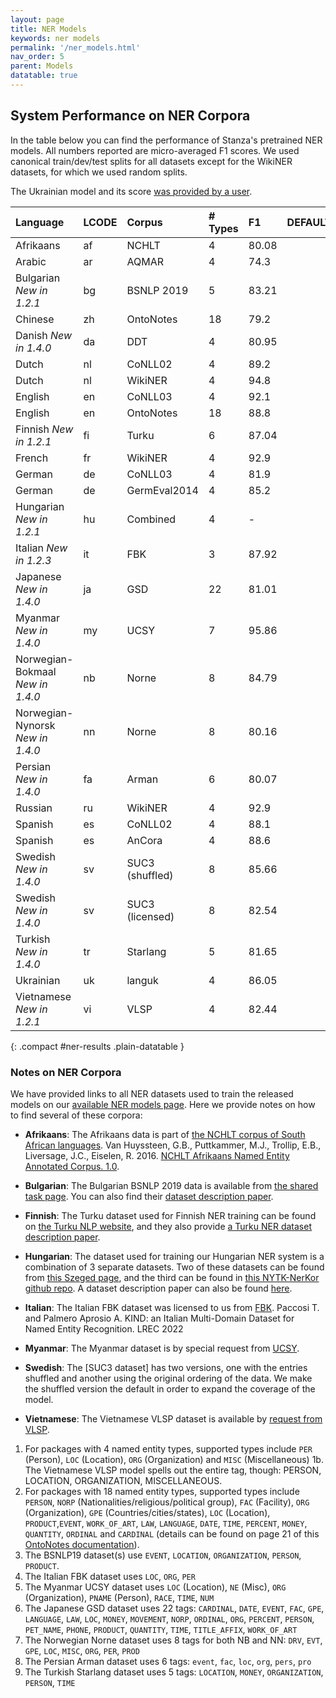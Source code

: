 ```yaml
---
layout: page
title: NER Models
keywords: ner models
permalink: '/ner_models.html'
nav_order: 5
parent: Models
datatable: true
---
```



## System Performance on NER Corpora

In the table below you can find the performance of Stanza's pretrained
NER models. All numbers reported are micro-averaged F1 scores. We used
canonical train/dev/test splits for all datasets except for the
WikiNER datasets, for which we used random splits.

The Ukrainian model and its score [was provided by a user](https://github.com/stanfordnlp/stanza/issues/319).

| Language                         | LCODE  | Corpus          | # Types   | F1    | DEFAULT                                            |  CORPUS DOC |
| :--------------------            | :----  | :-----          | :-------- | :---- | :------------------------------------------------: | :---------  |
| Afrikaans                        |   af   | NCHLT           | 4         | 80.08 | <i class="fas fa-check" style="color:#33a02c"></i> | [<i class="fas fa-file-alt"></i>](https://hdl.handle.net/20.500.12185/299) |
| Arabic                           |   ar   | AQMAR           | 4         | 74.3  | <i class="fas fa-check" style="color:#33a02c"></i> | [<i class="fas fa-file-alt"></i>](http://www.cs.cmu.edu/~ark/ArabicNER/) |
| Bulgarian *New in 1.2.1*         |   bg   | BSNLP 2019      | 5         | 83.21 | <i class="fas fa-check" style="color:#33a02c"></i> | [<i class="fas fa-file-alt"></i>](http://bsnlp.cs.helsinki.fi/bsnlp-2019/shared_task.html) |
| Chinese                          |   zh   | OntoNotes       | 18        | 79.2  | <i class="fas fa-check" style="color:#33a02c"></i> | [<i class="fas fa-file-alt"></i>](https://catalog.ldc.upenn.edu/LDC2013T19) |
| Danish *New in 1.4.0*            |   da   | DDT             | 4         | 80.95 | <i class="fas fa-check" style="color:#33a02c"></i> | [<i class="fas fa-file-alt"></i>](https://danlp-alexandra.readthedocs.io/en/latest/docs/datasets.html#dane)  [<i class="fas fa-file-alt"></i>](https://aclanthology.org/2020.lrec-1.565.pdf)  |
| Dutch                            |   nl   | CoNLL02         | 4         | 89.2  | <i class="fas fa-check" style="color:#33a02c"></i> | [<i class="fas fa-file-alt"></i>](https://www.aclweb.org/anthology/W02-2024.pdf) |
| Dutch                            |   nl   | WikiNER         | 4         | 94.8  | <i class="fas fa-minus" style="color:#a0332c"></i> | [<i class="fas fa-file-alt"></i>](https://figshare.com/articles/Learning_multilingual_named_entity_recognition_from_Wikipedia/5462500) |
| English                          |   en   | CoNLL03         | 4         | 92.1  | <i class="fas fa-minus" style="color:#a0332c"></i> | [<i class="fas fa-file-alt"></i>](https://dl.acm.org/citation.cfm?id=1119195) |
| English                          |   en   | OntoNotes       | 18        | 88.8  | <i class="fas fa-check" style="color:#33a02c"></i> | [<i class="fas fa-file-alt"></i>](https://catalog.ldc.upenn.edu/LDC2013T19) |
| Finnish *New in 1.2.1*           |   fi   | Turku           | 6         | 87.04 | <i class="fas fa-check" style="color:#33a02c"></i> | [<i class="fas fa-file-alt"></i>](https://turkunlp.org/fin-ner.html) |
| French                           |   fr   | WikiNER         | 4         | 92.9  | <i class="fas fa-check" style="color:#33a02c"></i> | [<i class="fas fa-file-alt"></i>](https://figshare.com/articles/Learning_multilingual_named_entity_recognition_from_Wikipedia/5462500) |
| German                           |   de   | CoNLL03         | 4         | 81.9  | <i class="fas fa-check" style="color:#33a02c"></i> | [<i class="fas fa-file-alt"></i>](https://dl.acm.org/citation.cfm?id=1119195) |
| German                           |   de   | GermEval2014    | 4         | 85.2  | <i class="fas fa-minus" style="color:#a0332c"></i> | [<i class="fas fa-file-alt"></i>](https://sites.google.com/site/germeval2014ner/data) |
| Hungarian *New in 1.2.1*         |   hu   | Combined        | 4         | -     | <i class="fas fa-check" style="color:#33a02c"></i> | [<i class="fas fa-file-alt"></i>](https://rgai.inf.u-szeged.hu/node/130)  [<i class="fas fa-file-alt"></i>](https://github.com/nytud/NYTK-NerKor) |
| Italian *New in 1.2.3*           |   it   | FBK             | 3         | 87.92 | <i class="fas fa-check" style="color:#33a02c"></i> | [<i class="fas fa-file-alt"></i>](https://dh.fbk.eu/) |
| Japanese *New in 1.4.0*          |   ja   | GSD             | 22        | 81.01 | <i class="fas fa-check" style="color:#33a02c"></i> | [<i class="fas fa-file-alt"></i>](https://github.com/megagonlabs/UD_Japanese-GSD) |
| Myanmar *New in 1.4.0*           |   my   | UCSY            | 7         | 95.86 | <i class="fas fa-check" style="color:#33a02c"></i> | [<i class="fas fa-file-alt"></i>](https://arxiv.org/ftp/arxiv/papers/1903/1903.04739.pdf) |
| Norwegian-Bokmaal *New in 1.4.0* |   nb   | Norne           | 8         | 84.79 | <i class="fas fa-check" style="color:#33a02c"></i> | [<i class="fas fa-file-alt"></i>](https://github.com/ltgoslo/norne) |
| Norwegian-Nynorsk *New in 1.4.0* |   nn   | Norne           | 8         | 80.16 | <i class="fas fa-check" style="color:#33a02c"></i> | [<i class="fas fa-file-alt"></i>](https://github.com/ltgoslo/norne) |
| Persian *New in 1.4.0*           |   fa   | Arman           | 6         | 80.07 | <i class="fas fa-check" style="color:#33a02c"></i> | [<i class="fas fa-file-alt"></i>](https://github.com/HaniehP/PersianNER) |
| Russian                          |   ru   | WikiNER         | 4         | 92.9  | <i class="fas fa-check" style="color:#33a02c"></i> | [<i class="fas fa-file-alt"></i>](https://figshare.com/articles/Learning_multilingual_named_entity_recognition_from_Wikipedia/5462500) |
| Spanish                          |   es   | CoNLL02         | 4         | 88.1  | <i class="fas fa-check" style="color:#33a02c"></i> | [<i class="fas fa-file-alt"></i>](https://www.aclweb.org/anthology/W02-2024.pdf) |
| Spanish                          |   es   | AnCora          | 4         | 88.6  | <i class="fas fa-minus" style="color:#a0332c"></i> | [<i class="fas fa-file-alt"></i>](http://clic.ub.edu/corpus/en) |
| Swedish *New in 1.4.0*           |   sv   | SUC3 (shuffled) | 8         | 85.66 | <i class="fas fa-check" style="color:#33a02c"></i> | [<i class="fas fa-file-alt"></i>](https://spraakbanken.gu.se/en/resources/suc3) |
| Swedish *New in 1.4.0*           |   sv   | SUC3 (licensed) | 8         | 82.54 | <i class="fas fa-minus" style="color:#a0332c"></i> | [<i class="fas fa-file-alt"></i>](https://spraakbanken.gu.se/en/resources/suc3) |
| Turkish *New in 1.4.0*           |   tr   | Starlang        | 5         | 81.65 | <i class="fas fa-check" style="color:#33a02c"></i> | [<i class="fas fa-file-alt"></i>](https://ieeexplore.ieee.org/document/9259873) |
| Ukrainian                        |   uk   | languk          | 4         | 86.05 | <i class="fas fa-check" style="color:#33a02c"></i> | [<i class="fas fa-file-alt"></i>](https://github.com/lang-uk/ner-uk) [<i class="fas fa-file-alt"></i>](https://github.com/gawy/stanza-lang-uk/releases/tag/v0.9)  |
| Vietnamese *New in 1.2.1*        |   vi   | VLSP            | 4         | 82.44 | <i class="fas fa-check" style="color:#33a02c"></i> | [<i class="fas fa-file-alt"></i>](https://vlsp.org.vn/vlsp2018/eval/ner) |
{: .compact #ner-results .plain-datatable }

### Notes on NER Corpora

We have provided links to all NER datasets used to train the released models on our [available NER models page](available_models.md#available-ner-models). Here we provide notes on how to find several of these corpora:

- **Afrikaans**: The Afrikaans data is part of [the NCHLT corpus of South African languages](https://repo.sadilar.org/handle/20.500.12185/299).  Van Huyssteen, G.B., Puttkammer, M.J., Trollip, E.B., Liversage, J.C., Eiselen, R. 2016. [NCHLT Afrikaans Named Entity Annotated Corpus. 1.0](https://hdl.handle.net/20.500.12185/299).


- **Bulgarian**: The Bulgarian BSNLP 2019 data is available from [the shared task page](http://bsnlp.cs.helsinki.fi/bsnlp-2019/shared_task.html). You can also find their [dataset description paper](https://www.aclweb.org/anthology/W19-3709/).

- **Finnish**: The Turku dataset used for Finnish NER training can be found on [the Turku NLP website](https://turkunlp.org/fin-ner.html), and they also provide [a Turku NER dataset description paper](http://www.lrec-conf.org/proceedings/lrec2020/pdf/2020.lrec-1.567.pdf).

- **Hungarian**: The dataset used for training our Hungarian NER system is a combination of 3 separate datasets. Two of these datasets can be found from [this Szeged page](https://rgai.inf.u-szeged.hu/node/130), and the third can be found in [this NYTK-NerKor github repo](https://github.com/nytud/NYTK-NerKor). A dataset description paper can also be found [here](http://www.inf.u-szeged.hu/projectdirs/hlt/papers/lrec_ne-corpus.pdf).

- **Italian**: The Italian FBK dataset was licensed to us from [FBK](https://dh.fbk.eu/).  Paccosi T. and Palmero Aprosio A.  KIND: an Italian Multi-Domain Dataset for Named Entity Recognition.  LREC 2022

- **Myanmar**: The Myanmar dataset is by special request from [UCSY](https://arxiv.org/ftp/arxiv/papers/1903/1903.04739.pdf).

- **Swedish**: The [SUC3 dataset] has two versions, one with the entries shuffled and another using the original ordering of the data.  We make the shuffled version the default in order to expand the coverage of the model.

- **Vietnamese**: The Vietnamese VLSP dataset is available by [request from VLSP](https://vlsp.org.vn/vlsp2018/eval/ner).


1. For packages with 4 named entity types, supported types include `PER` (Person), `LOC` (Location), `ORG` (Organization) and `MISC` (Miscellaneous)
1b. The Vietnamese VLSP model spells out the entire tag, though: PERSON, LOCATION, ORGANIZATION, MISCELLANEOUS.
2. For packages with 18 named entity types, supported types include `PERSON`, `NORP` (Nationalities/religious/political group), `FAC` (Facility), `ORG` (Organization), `GPE` (Countries/cities/states), `LOC` (Location), `PRODUCT`,`EVENT`, `WORK_OF_ART`, `LAW`, `LANGUAGE`, `DATE`, `TIME`, `PERCENT`, `MONEY`, `QUANTITY`, `ORDINAL` and `CARDINAL` (details can be found on page 21 of this [OntoNotes documentation](https://catalog.ldc.upenn.edu/docs/LDC2013T19/OntoNotes-Release-5.0.pdf)).
3. The BSNLP19 dataset(s) use `EVENT`, `LOCATION`, `ORGANIZATION`, `PERSON`, `PRODUCT`.
4. The Italian FBK dataset uses `LOC`, `ORG`, `PER`
5. The Myanmar UCSY dataset uses `LOC` (Location), `NE` (Misc), `ORG` (Organization), `PNAME` (Person), `RACE`, `TIME`, `NUM`
6. The Japanese GSD dataset uses 22 tags: `CARDINAL`, `DATE`, `EVENT`, `FAC`, `GPE`, `LANGUAGE`, `LAW`, `LOC`, `MONEY`, `MOVEMENT`, `NORP`, `ORDINAL`, `ORG`, `PERCENT`, `PERSON`, `PET_NAME`, `PHONE`, `PRODUCT`, `QUANTITY`, `TIME`, `TITLE_AFFIX`, `WORK_OF_ART`
7. The Norwegian Norne dataset uses 8 tags for both NB and NN: `DRV`, `EVT`, `GPE`, `LOC`, `MISC`, `ORG`, `PER`, `PROD`
8. The Persian Arman dataset uses 6 tags: `event`, `fac`, `loc`, `org`, `pers`, `pro`
9. The Turkish Starlang dataset uses 5 tags: `LOCATION`, `MONEY`, `ORGANIZATION`, `PERSON`, `TIME`
